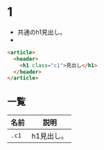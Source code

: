 # 1
- 共通のh1見出し。
- 

```html
<article>
  <header>
    <h1 class="c1">見出し</h1>
  </header>
</article>
```

## 一覧
| 名前 | 説明 |
| -- | -- |
| `.c1` | h1見出し。 |

